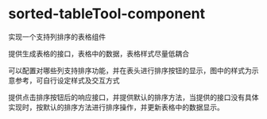 # sorted-tableTool-component

实现一个支持列排序的表格组件

提供生成表格的接口，表格中的数据，表格样式尽量低耦合

可以配置对哪些列支持排序功能，并在表头进行排序按钮的显示，图中的样式为示意参考，可自行设定样式及交互方式

提供点击排序按钮后的响应接口，并提供默认的排序方法，当提供的接口没有具体实现时，按默认的排序方法进行排序操作，并更新表格中的数据显示。
